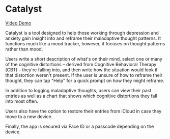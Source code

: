 # Catalyst

[Video Demo](https://www.youtube.com/watch?v=N6_uNqPYUUI)

Catalyst is a tool designed to help those working through depression and anxiety gain insight into and reframe their maladaptive thought patterns. It functions much like a mood tracker, however, it focuses on thought patterns rather than mood.

Users write a short description of what's on their mind, select one or many of the cognitive distortions – derived from Cognitive Behavioral Therapy (CBT) – they're falling into, and then write how the situation would look if that distortion weren't present. If the user is unsure of how to reframe their thought, they can tap "Help" for a quick prompt on how they might reframe.

In addition to logging maladaptive thoughts, users can view their past entries as well as a chart that shows which cognitive distortions they fall into most often.

Users also have the option to restore their entries from iCloud in case they move to a new device.

Finally, the app is secured via Face ID or a passcode depending on the device.
